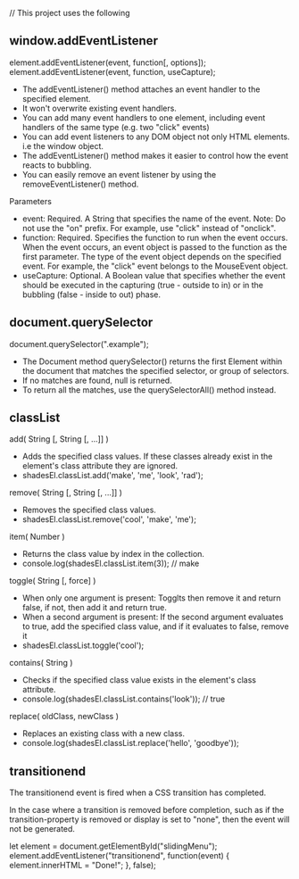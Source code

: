 // This project uses the following

window.addEventListener
--------------------------
element.addEventListener(event, function[, options]);
element.addEventListener(event, function, useCapture);
* The addEventListener() method attaches an event handler to the specified element.
* It won't overwrite existing event handlers.
* You can add many event handlers to one element, including event handlers of the same type (e.g. two "click" events)
* You can add event listeners to any DOM object not only HTML elements. i.e the window object.
* The addEventListener() method makes it easier to control how the event reacts to bubbling.
* You can easily remove an event listener by using the removeEventListener() method.

Parameters
* event: Required. A String that specifies the name of the event. Note: Do not use the "on" prefix. For example, use "click" instead of "onclick".
* function: Required. Specifies the function to run when the event occurs. When the event occurs, an event object is passed to the function as the first parameter. The type of the event object depends on the specified event. For example, the "click" event belongs to the MouseEvent object.
* useCapture: Optional. A Boolean value that specifies whether the event should be executed in the capturing (true - outside to in) or in the bubbling (false - inside to out) phase. 


document.querySelector
--------------------------
document.querySelector(".example");
* The Document method querySelector() returns the first Element within the document that matches the specified selector, or group of selectors. 
* If no matches are found, null is returned.
* To return all the matches, use the querySelectorAll() method instead.


classList
--------------------------
add( String [, String [, ...]] )
* Adds the specified class values. If these classes already exist in the element's class attribute they are ignored.
* shadesEl.classList.add('make', 'me', 'look', 'rad');

remove( String [, String [, ...]] )
* Removes the specified class values.
* shadesEl.classList.remove('cool', 'make', 'me');

item( Number )
* Returns the class value by index in the collection.
* console.log(shadesEl.classList.item(3));  // make

toggle( String [, force] )
* When only one argument is present: Togglts then remove it and return false, if not, then add it and return true.
* When a second argument is present: If the second argument evaluates to true, add the specified class value, and if it evaluates to false, remove it
*   shadesEl.classList.toggle('cool');

contains( String )
* Checks if the specified class value exists in the element's class attribute.
* console.log(shadesEl.classList.contains('look')); // true

replace( oldClass, newClass )
* Replaces an existing class with a new class.
* console.log(shadesEl.classList.replace('hello', 'goodbye'));


transitionend
-----------------------
The transitionend event is fired when a CSS transition has completed. 

In the case where a transition is removed before completion, such as if the transition-property is removed or display is set to "none", then the event will not be generated.

let element = document.getElementById("slidingMenu");
element.addEventListener("transitionend", function(event) {
  element.innerHTML = "Done!";
}, false);